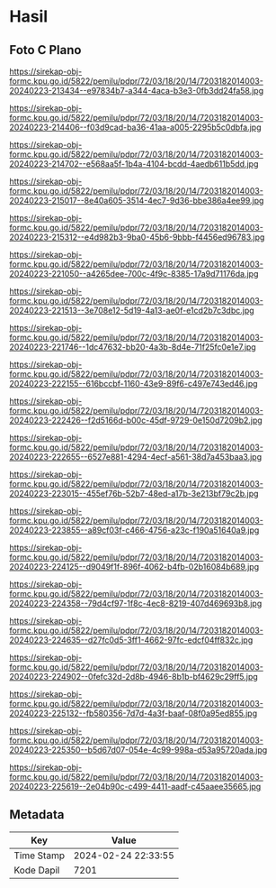# Hasil

## Foto C Plano

https://sirekap-obj-formc.kpu.go.id/5822/pemilu/pdpr/72/03/18/20/14/7203182014003-20240223-213434--e97834b7-a344-4aca-b3e3-0fb3dd24fa58.jpg

https://sirekap-obj-formc.kpu.go.id/5822/pemilu/pdpr/72/03/18/20/14/7203182014003-20240223-214406--f03d9cad-ba36-41aa-a005-2295b5c0dbfa.jpg

https://sirekap-obj-formc.kpu.go.id/5822/pemilu/pdpr/72/03/18/20/14/7203182014003-20240223-214702--e568aa5f-1b4a-4104-bcdd-4aedb611b5dd.jpg

https://sirekap-obj-formc.kpu.go.id/5822/pemilu/pdpr/72/03/18/20/14/7203182014003-20240223-215017--8e40a605-3514-4ec7-9d36-bbe386a4ee99.jpg

https://sirekap-obj-formc.kpu.go.id/5822/pemilu/pdpr/72/03/18/20/14/7203182014003-20240223-215312--e4d982b3-9ba0-45b6-9bbb-f4456ed96783.jpg

https://sirekap-obj-formc.kpu.go.id/5822/pemilu/pdpr/72/03/18/20/14/7203182014003-20240223-221050--a4265dee-700c-4f9c-8385-17a9d71176da.jpg

https://sirekap-obj-formc.kpu.go.id/5822/pemilu/pdpr/72/03/18/20/14/7203182014003-20240223-221513--3e708e12-5d19-4a13-ae0f-e1cd2b7c3dbc.jpg

https://sirekap-obj-formc.kpu.go.id/5822/pemilu/pdpr/72/03/18/20/14/7203182014003-20240223-221746--1dc47632-bb20-4a3b-8d4e-71f25fc0e1e7.jpg

https://sirekap-obj-formc.kpu.go.id/5822/pemilu/pdpr/72/03/18/20/14/7203182014003-20240223-222155--616bccbf-1160-43e9-89f6-c497e743ed46.jpg

https://sirekap-obj-formc.kpu.go.id/5822/pemilu/pdpr/72/03/18/20/14/7203182014003-20240223-222426--f2d5166d-b00c-45df-9729-0e150d7209b2.jpg

https://sirekap-obj-formc.kpu.go.id/5822/pemilu/pdpr/72/03/18/20/14/7203182014003-20240223-222655--6527e881-4294-4ecf-a561-38d7a453baa3.jpg

https://sirekap-obj-formc.kpu.go.id/5822/pemilu/pdpr/72/03/18/20/14/7203182014003-20240223-223015--455ef76b-52b7-48ed-a17b-3e213bf79c2b.jpg

https://sirekap-obj-formc.kpu.go.id/5822/pemilu/pdpr/72/03/18/20/14/7203182014003-20240223-223855--a89cf03f-c466-4756-a23c-f190a51640a9.jpg

https://sirekap-obj-formc.kpu.go.id/5822/pemilu/pdpr/72/03/18/20/14/7203182014003-20240223-224125--d9049f1f-896f-4062-b4fb-02b16084b689.jpg

https://sirekap-obj-formc.kpu.go.id/5822/pemilu/pdpr/72/03/18/20/14/7203182014003-20240223-224358--79d4cf97-1f8c-4ec8-8219-407d469693b8.jpg

https://sirekap-obj-formc.kpu.go.id/5822/pemilu/pdpr/72/03/18/20/14/7203182014003-20240223-224635--d27fc0d5-3ff1-4662-97fc-edcf04ff832c.jpg

https://sirekap-obj-formc.kpu.go.id/5822/pemilu/pdpr/72/03/18/20/14/7203182014003-20240223-224902--0fefc32d-2d8b-4946-8b1b-bf4629c29ff5.jpg

https://sirekap-obj-formc.kpu.go.id/5822/pemilu/pdpr/72/03/18/20/14/7203182014003-20240223-225132--fb580356-7d7d-4a3f-baaf-08f0a95ed855.jpg

https://sirekap-obj-formc.kpu.go.id/5822/pemilu/pdpr/72/03/18/20/14/7203182014003-20240223-225350--b5d67d07-054e-4c99-998a-d53a95720ada.jpg

https://sirekap-obj-formc.kpu.go.id/5822/pemilu/pdpr/72/03/18/20/14/7203182014003-20240223-225619--2e04b90c-c499-4411-aadf-c45aaee35665.jpg


## Metadata

| Key        | Value               |
| ---------- | ------------------- |
| Time Stamp | 2024-02-24 22:33:55 |
| Kode Dapil | 7201                |




